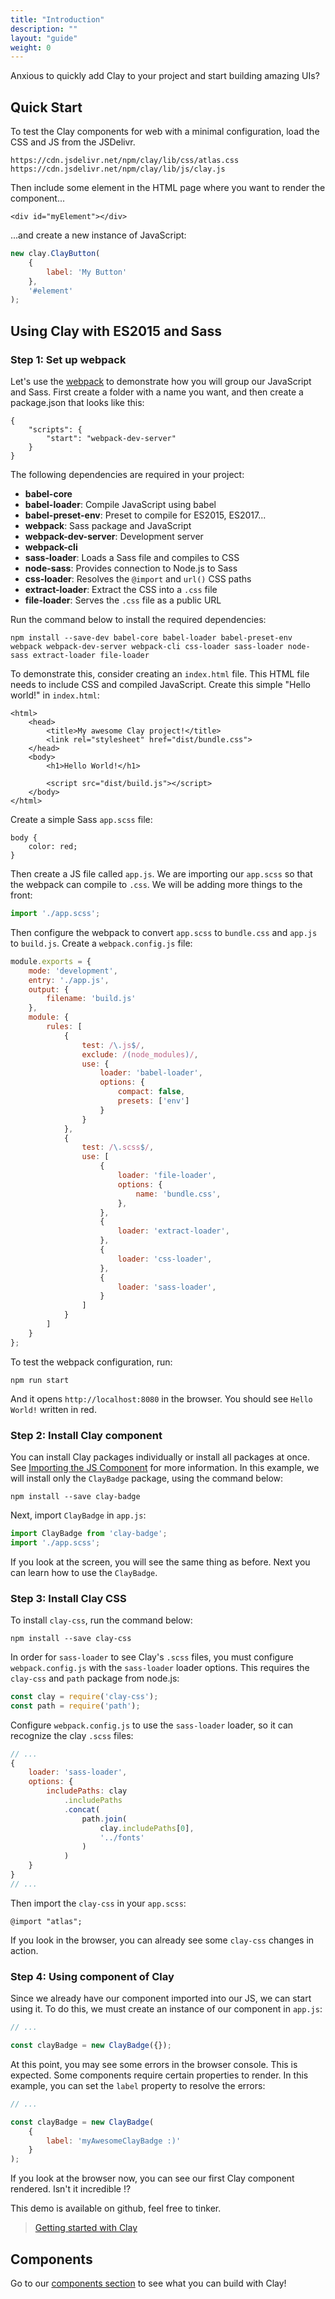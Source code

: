 ```yaml
---
title: "Introduction"
description: ""
layout: "guide"
weight: 0
---
```


<div class="alert alert-info">Anxious to quickly add Clay to your project and start building amazing UIs?</div>

<article id="introduction">

## Quick Start

To test the Clay components for web with a minimal configuration, load the CSS and JS from the JSDelivr.

```text/html
https://cdn.jsdelivr.net/npm/clay/lib/css/atlas.css
https://cdn.jsdelivr.net/npm/clay/lib/js/clay.js
```

Then include some element in the HTML page where you want to render the component...

```text/html
<div id="myElement"></div>
```

...and create a new instance of JavaScript:

```javascript
new clay.ClayButton(
    {
        label: 'My Button'
    }, 
    '#element'
);
```

## Using Clay with ES2015 and Sass

### Step 1: Set up webpack

Let's use the [webpack](https://webpack.js.org/) to demonstrate how you will group our JavaScript and Sass. First create a folder with a name you want, and then create a package.json that looks like this:

```
{
    "scripts": {
        "start": "webpack-dev-server"
    }
}
```

The following dependencies are required in your project:

* **babel-core**
* **babel-loader**: Compile JavaScript using babel
* **babel-preset-env**: Preset to compile for ES2015, ES2017...
* **webpack**: Sass package and JavaScript
* **webpack-dev-server**: Development server
* **webpack-cli**
* **sass-loader**: Loads a Sass file and compiles to CSS
* **node-sass**: Provides connection to Node.js to Sass
* **css-loader**: Resolves the `@import` and `url()` CSS paths
* **extract-loader**: Extract the CSS into a `.css` file
* **file-loader**: Serves the `.css` file as a public URL

Run the command below to install the required dependencies:

```shell
npm install --save-dev babel-core babel-loader babel-preset-env webpack webpack-dev-server webpack-cli css-loader sass-loader node-sass extract-loader file-loader
```

To demonstrate this, consider creating an `index.html` file. This HTML file needs to include CSS and compiled JavaScript. Create this simple "Hello world!" in `index.html`:

```text/html
<html>
    <head>
        <title>My awesome Clay project!</title>
        <link rel="stylesheet" href="dist/bundle.css">
    </head>
    <body>
        <h1>Hello World!</h1>

        <script src="dist/build.js"></script>
    </body>
</html>
```

Create a simple Sass `app.scss` file:

```text/x-scss
body {
    color: red;
}
```

Then create a JS file called `app.js`. We are importing our `app.scss` so that the webpack can compile to `.css`. We will be adding more things to the front:

```javascript
import './app.scss';
```

Then configure the webpack to convert `app.scss` to `bundle.css` and `app.js` to `build.js`. Create a `webpack.config.js` file:

```javascript
module.exports = {
    mode: 'development',
    entry: './app.js',
    output: {
        filename: 'build.js'
    },
    module: {
        rules: [
            {
                test: /\.js$/,
                exclude: /(node_modules)/,
                use: {
                    loader: 'babel-loader',
                    options: {
                        compact: false,
                        presets: ['env']
                    }
                }
            },
            {
                test: /\.scss$/,
                use: [
                    {
                        loader: 'file-loader',
                        options: {
                            name: 'bundle.css',
                        },
                    },
                    {
                        loader: 'extract-loader',
                    },
                    {
                        loader: 'css-loader',
                    },
                    {
                        loader: 'sass-loader',
                    }
                ]
            }
        ]
    }
};
```

To test the webpack configuration, run:

```shell
npm run start
```

And it opens `http://localhost:8080` in the browser. You should see `Hello World!` written in red.

### Step 2: Install Clay component

You can install Clay packages individually or install all packages at once. See [Importing the JS Component](/docs/getting_started/importing-the-js-component.html) for more information. In this example, we will install only the `ClayBadge` package, using the command below:

```shell
npm install --save clay-badge
```

Next, import `ClayBadge` in `app.js`:

```javascript
import ClayBadge from 'clay-badge';
import './app.scss';
```

If you look at the screen, you will see the same thing as before. Next you can learn how to use the `ClayBadge`.

### Step 3: Install Clay CSS

To install `clay-css`, run the command below:

```shell
npm install --save clay-css
```

In order for `sass-loader` to see Clay's `.scss` files, you must configure `webpack.config.js` with the `sass-loader` loader options. This requires the `clay-css` and `path` package from node.js:

```javascript
const clay = require('clay-css');
const path = require('path');
```

Configure `webpack.config.js` to use the `sass-loader` loader, so it can recognize the clay `.scss` files:

```javascript
// ...
{
    loader: 'sass-loader',
    options: {
        includePaths: clay
            .includePaths
            .concat(
                path.join(
                    clay.includePaths[0],
                    '../fonts'
                )
            )
    }
}
// ...
```

Then import the `clay-css` in your `app.scss`:

```text/scss
@import "atlas";
```

If you look in the browser, you can already see some `clay-css` changes in action.

### Step 4: Using component of Clay

Since we already have our component imported into our JS, we can start using it. To do this, we must create an instance of our component in `app.js`:

```javascript
// ...

const clayBadge = new ClayBadge({});
```

At this point, you may see some errors in the browser console. This is expected. Some components require certain properties to render. In this example, you can set the `label` property to resolve the errors:

```javascript
// ...

const clayBadge = new ClayBadge(
    {
        label: 'myAwesomeClayBadge :)'
    }
);
```

If you look at the browser now, you can see our first Clay component rendered. Isn't it incredible !?

This demo is available on github, feel free to tinker.

> [Getting started with Clay](https://github.com/matuzalemsteles/clay-examples/tree/master/examples/getting-started-clay)

## Components

Go to our [components section](/docs/components) to see what you can build with Clay!

</article>